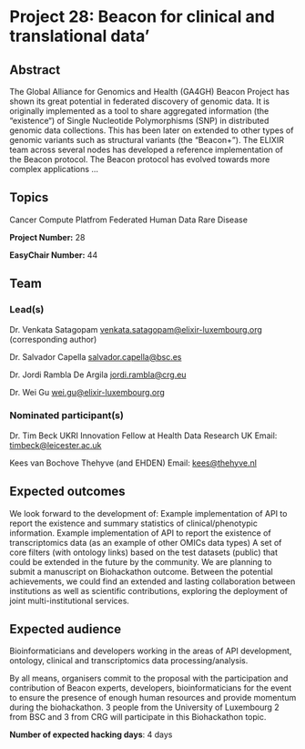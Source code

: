 # Project 28: Beacon for clinical and translational data’

## Abstract

The Global Alliance for Genomics and Health (GA4GH) Beacon Project has shown its great potential in federated discovery of genomic data. It is originally implemented as a tool to share aggregated information (the “existence“) of Single Nucleotide Polymorphisms (SNP) in distributed genomic data collections. This has been later on extended to other types of genomic variants such as structural variants (the “Beacon+”). The ELIXIR team across several nodes has developed a reference implementation of the Beacon protocol. The Beacon protocol has evolved towards more complex applications ...

## Topics

Cancer
 Compute Platfrom
 Federated Human Data
 Rare Disease

**Project Number:** 28



**EasyChair Number:** 44

## Team

### Lead(s)

Dr. Venkata Satagopam venkata.satagopam@elixir-luxembourg.org (corresponding author)

Dr. Salvador Capella salvador.capella@bsc.es

Dr. Jordi Rambla De Argila jordi.rambla@crg.eu

Dr. Wei Gu wei.gu@elixir-luxembourg.org

### Nominated participant(s)

Dr. Tim Beck 
 UKRI Innovation Fellow at Health Data Research UK
 Email: timbeck@leicester.ac.uk
 
 Kees van Bochove 
 Thehyve (and EHDEN)
 Email: kees@thehyve.nl

## Expected outcomes

We look forward to the development of:
 Example implementation of API to report the existence and summary statistics of clinical/phenotypic information.
 Example implementation of API to report the existence of transcriptomics data (as an example of other OMICs data types)
 A set of core filters (with ontology links) based on the test datasets (public) that could be extended in the future by the community.
 We are planning to submit a manuscript on Biohackathon outcome. Between the potential achievements, we could find an extended and lasting collaboration between institutions as well as scientific contributions, exploring the deployment of joint multi-institutional services.

## Expected audience

Bioinformaticians and developers working in the areas of API development, ontology, clinical and transcriptomics data processing/analysis.
  
 By all means, organisers commit to the proposal with the participation and contribution of Beacon experts, developers, bioinformaticians for the event to ensure the presence of enough human resources and provide momentum during the biohackathon. 3 people from the University of Luxembourg 2 from BSC and 3 from CRG will participate in this Biohackathon topic.

**Number of expected hacking days**: 4 days

